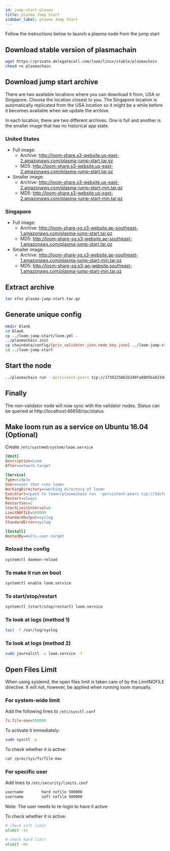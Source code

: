 ```yaml
---
id: jump-start-plasma
title: plasma Jump Start
sidebar_label: plasma Jump Start
---
```


Follow the instructions below to launch a plasma node from the jump start

## Download stable version of plasmachain

```bash
wget https://private.delegatecall.com/loom/linux/stable/plasmachain
chmod +x plasmachain
```

## Download jump start archive

There are two available locations where you can download it from, USA or Singapore. Choose the location closest to you. The Singapore location is automatically replicated from the USA location so it might be a while before it becomes available when we update the archive.

In each location, there are two different archives. One is full and another is the smaller image that has no historical app state.

### United States

* Full image: 
  * Archive: <http://loom-share.s3-website.us-east-2.amazonaws.com/plasma-jump-start.tar.gz>
  * MD5: <http://loom-share.s3-website.us-east-2.amazonaws.com/plasma-jump-start.tar.gz>
* Smaller image: 
  * Archive: <http://loom-share.s3-website.us-east-2.amazonaws.com/plasma-jump-start-min.tar.gz>
  * MD5: <http://loom-share.s3-website.us-east-2.amazonaws.com/plasma-jump-start-min.tar.gz>

### Singapore

* Full image: 
  * Archive: <http://loom-share-sg.s3-website.ap-southeast-1.amazonaws.com/plasma-jump-start.tar.gz>
  * MD5: <http://loom-share-sg.s3-website.ap-southeast-1.amazonaws.com/plasma-jump-start.tar.gz>
* Smaller image: 
  * Archive: <http://loom-share-sg.s3-website.ap-southeast-1.amazonaws.com/plasma-jump-start-min.tar.gz>
  * MD5: <http://loom-share-sg.s3-ap-website.southeast-1.amazonaws.com/plasma-jump-start-min.tar.gz>

## Extract archive

```bash
tar xfvz plasma-jump-start.tar.gz
```

## Generate unique config

```bash
mkdir blank
cd blank
cp ../loom-jump-start/loom.yml .
../plasmachain init
cp chaindata/config/{priv_validator.json,node_key.json} ../loom-jump-start/chaindata/config/
cd ../loom-jump-start
```

## Start the node

```bash
../plasmachain run --persistent-peers tcp://1739225062b349fa0805ba823dd0155165f40be3@18.216.200.134:46656,tcp://5dcfe8f23c2eeefad39247f9f7c6c33bf112f6c0@52.15.45.21:46656,tcp://29f2d48d3d61687324eeeed0a43b736c4506dd64@18.225.14.100:46656
```

## Finally

The non-validator node will now sync with the validator nodes. Status can be queried at http://localhost:46658/rpc/status

## Make loom run as a service on Ubuntu 16.04 (Optional)

Create `/etc/systemd/system/loom.service`

```ini
[Unit]
Description=Loom
After=network.target

[Service]
Type=simple
User=<user that runs loom>
WorkingDirectory=<working directory of loom>
ExecStart=<path to loom>/plasmachain run --persistent-peers tcp://5dcfe8f23c2eeefad39247f9f7c6c33bf112f6c0@52.15.45.21:46656,tcp://29f2d48d3d61687324eeeed0a43b736c4506dd64@18.225.14.100:46656
Restart=always
RestartSec=2
StartLimitInterval=0
LimitNOFILE=500000
StandardOutput=syslog
StandardError=syslog

[Install]
WantedBy=multi-user.target
```

### Reload the config

```bash
systemctl daemon-reload
```

### To make it run on boot

```bash
systemctl enable loom.service
```

### To start/stop/restart

```bash
systemctl (start/stop/restart) loom.service
```

### To look at logs (method 1)

```bash
tail -f /var/log/syslog
```

### To look at logs (method 2)

```bash
sudo journalctl -u loom.service -f
```

## Open Files Limit

When using systemd, the open files limit is taken care of by the LimitNOFILE directive. It will not, however, be applied when running loom manually.

### For system-wide limit

Add the following lines to `/etc/sysctl.conf`

```ini
fs.file-max=500000
```

To activate it immediately:

```bash
sudo sysctl -p
```

To check whether it is active:

```bash
cat /proc/sys/fs/file-max
```

### For specific user

Add lines to `/etc/security/limits.conf`

```bash
username        hard nofile 500000
username        soft nofile 500000
```

Note: The user needs to re-login to have it active

To check whether it is active:

```bash
# check soft limit
ulimit -Sn

# check hard limit
ulimit -Hn
```